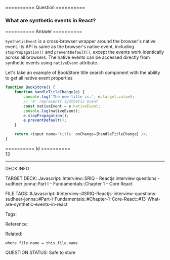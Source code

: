 ========== Question ==========  

### What are synthetic events in React?  

========== Answer ==========  

`SyntheticEvent` is a cross-browser wrapper around the browser's native event. Its API is same as the browser's native event, including `stopPropagation()` and `preventDefault()`, except the events work identically across all browsers. The native events can be accessed directly from synthetic events using `nativeEvent` attribute.

Let's take an example of BookStore title search component with the ability to get all native event properties

```js
function BookStore() {
    function handleTitleChange(e) {
        console.log('The new title is:', e.target.value);
        // 'e' represents synthetic event
        const nativeEvent = e.nativeEvent;
        console.log(nativeEvent);
        e.stopPropagation();
        e.preventDefault();
    }

    return <input name='title' onChange={handleTitleChange} />;
}
```

========== Id ==========  
13

---

DECK INFO

TARGET DECK: Javascript::Interview::SRIQ - Reactjs interview questions - sudheer jonna::Part I - Fundamentals::Chapter 1 - Core React

FILE TAGS: #Javascript::#Interview::#SRIQ-Reactjs-interview-questions-sudheer-jonna::#Part-I-Fundamentals::#Chapter-1-Core-React::#13-What-are-synthetic-events-in-react

Tags:

Reference:

Related:

```dataview
where file.name = this.file.name
```

QUESTION STATUS: Safe to store
